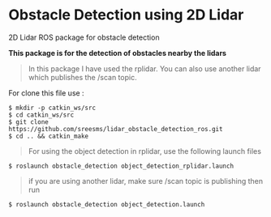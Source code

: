 
# Obstacle Detection using 2D Lidar
2D Lidar ROS package for obstacle detection 

**This package is for the detection of obstacles nearby the lidars**

> In this package I have used the rplidar. You can also use another lidar which publishes the /scan topic.

For clone this file use :
```
$ mkdir -p catkin_ws/src
$ cd catkin_ws/src
$ git clone https://github.com/sreesms/lidar_obstacle_detection_ros.git
$ cd .. && catkin_make
```
> For using the object detection in rplidar, use the following launch files 
```
$ roslaunch obstacle_detection object_detection_rplidar.launch
```
> if you are using another lidar, make sure /scan topic is publishing then run
```
$ roslaunch obstacle_detection object_detection.launch
```
